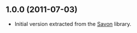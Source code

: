 ## 1.0.0 (2011-07-03)

* Initial version extracted from the [Savon](http://rubygems.org/gems/savon) library.
